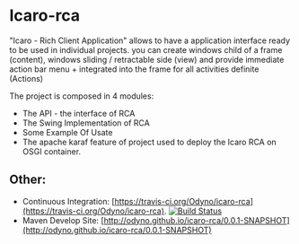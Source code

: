 Icaro-rca
=========
"Icaro - Rich Client Application" allows to have a application interface ready to be used in individual projects. you can create windows child of a frame (content), windows sliding / retractable side (view) and provide immediate action bar menu + integrated into the frame for all activities definite (Actions)

The project is composed in 4 modules:
   * The API - the interface of RCA
   * The Swing Implementation of RCA
   * Some Example Of Usate
   * The apache karaf feature of project used to deploy the Icaro RCA on  OSGI container.



Other:
-----

* Continuous Integration: [https://travis-ci.org/Odyno/icaro-rca](https://travis-ci.org/Odyno/icaro-rca). [![Build Status](https://travis-ci.org/Odyno/icaro-rca.png?branch=master)](https://travis-ci.org/Odyno/icaro-rca)
* Maven Develop Site: [http://odyno.github.io/icaro-rca/0.0.1-SNAPSHOT](http://odyno.github.io/icaro-rca/0.0.1-SNAPSHOT)
